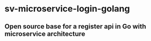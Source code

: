 # sv-microservice-login-golang


## Open source base for a register api in Go with microservice architecture